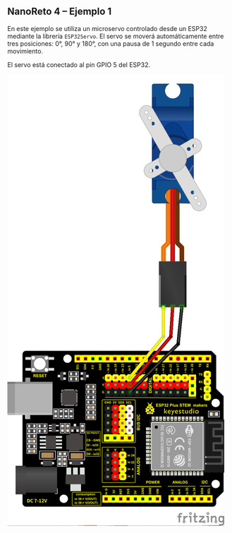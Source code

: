 ## NanoReto 4 – Ejemplo 1

En este ejemplo se utiliza un microservo controlado desde un ESP32 mediante la librería `ESP32Servo`. El servo se moverá automáticamente entre tres posiciones: 0°, 90° y 180°, con una pausa de 1 segundo entre cada movimiento.

El servo está conectado al pin GPIO 5 del ESP32.

![Esquematico Nano Reto 4 Ejemplo](NanoReto4_Ejemplo_Esquematico.png)